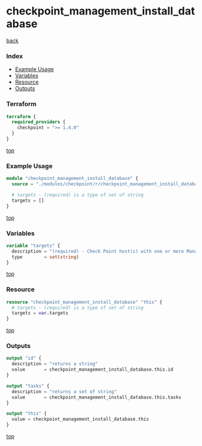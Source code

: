 # checkpoint_management_install_database

[back](../checkpoint.md)

### Index

- [Example Usage](#example-usage)
- [Variables](#variables)
- [Resource](#resource)
- [Outputs](#outputs)

### Terraform

```terraform
terraform {
  required_providers {
    checkpoint = ">= 1.4.0"
  }
}
```

[top](#index)

### Example Usage

```terraform
module "checkpoint_management_install_database" {
  source = "./modules/checkpoint/r/checkpoint_management_install_database"

  # targets - (required) is a type of set of string
  targets = []
}
```

[top](#index)

### Variables

```terraform
variable "targets" {
  description = "(required) - Check Point host(s) with one or more Management Software Blades enabled. The targets can be identified by their name or unique identifier."
  type        = set(string)
}
```

[top](#index)

### Resource

```terraform
resource "checkpoint_management_install_database" "this" {
  # targets - (required) is a type of set of string
  targets = var.targets
}
```

[top](#index)

### Outputs

```terraform
output "id" {
  description = "returns a string"
  value       = checkpoint_management_install_database.this.id
}

output "tasks" {
  description = "returns a set of string"
  value       = checkpoint_management_install_database.this.tasks
}

output "this" {
  value = checkpoint_management_install_database.this
}
```

[top](#index)